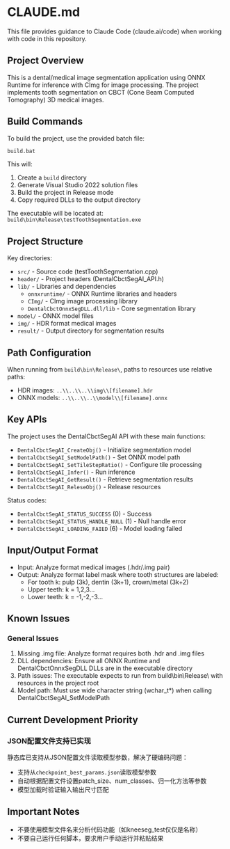 # CLAUDE.md

This file provides guidance to Claude Code (claude.ai/code) when working with code in this repository.

## Project Overview

This is a dental/medical image segmentation application using ONNX Runtime for inference with CImg for image processing. The project implements tooth segmentation on CBCT (Cone Beam Computed Tomography) 3D medical images.

## Build Commands

To build the project, use the provided batch file:
```bash
build.bat
```

This will:
1. Create a `build` directory
2. Generate Visual Studio 2022 solution files
3. Build the project in Release mode
4. Copy required DLLs to the output directory

The executable will be located at: `build\bin\Release\testToothSegmentation.exe`

## Project Structure

Key directories:
- `src/` - Source code (testToothSegmentation.cpp)
- `header/` - Project headers (DentalCbctSegAI_API.h)
- `lib/` - Libraries and dependencies
  - `onnxruntime/` - ONNX Runtime libraries and headers
  - `CImg/` - CImg image processing library
  - `DentalCbctOnnxSegDLL.dll/lib` - Core segmentation library
- `model/` - ONNX model files
- `img/` - HDR format medical images
- `result/` - Output directory for segmentation results

## Path Configuration

When running from `build\bin\Release\`, paths to resources use relative paths:
- HDR images: `..\\..\\..\\img\\[filename].hdr`
- ONNX models: `..\\..\\..\\model\\[filename].onnx`

## Key APIs

The project uses the DentalCbctSegAI API with these main functions:
- `DentalCbctSegAI_CreateObj()` - Initialize segmentation model
- `DentalCbctSegAI_SetModelPath()` - Set ONNX model path
- `DentalCbctSegAI_SetTileStepRatio()` - Configure tile processing
- `DentalCbctSegAI_Infer()` - Run inference
- `DentalCbctSegAI_GetResult()` - Retrieve segmentation results
- `DentalCbctSegAI_ReleseObj()` - Release resources

Status codes:
- `DentalCbctSegAI_STATUS_SUCCESS` (0) - Success
- `DentalCbctSegAI_STATUS_HANDLE_NULL` (1) - Null handle error
- `DentalCbctSegAI_LOADING_FAIED` (6) - Model loading failed

## Input/Output Format

- Input: Analyze format medical images (.hdr/.img pair)
- Output: Analyze format label mask where tooth structures are labeled:
  - For tooth k: pulp (3k), dentin (3k+1), crown/metal (3k+2)
  - Upper teeth: k = 1,2,3...
  - Lower teeth: k = -1,-2,-3...

## Known Issues

### General Issues
1. Missing .img file: Analyze format requires both .hdr and .img files
2. DLL dependencies: Ensure all ONNX Runtime and DentalCbctOnnxSegDLL DLLs are in the executable directory
3. Path issues: The executable expects to run from build\bin\Release\ with resources in the project root
4. Model path: Must use wide character string (wchar_t*) when calling DentalCbctSegAI_SetModelPath

## Current Development Priority

### JSON配置文件支持已实现
静态库已支持从JSON配置文件读取模型参数，解决了硬编码问题：
- 支持从`checkpoint_best_params.json`读取模型参数
- 自动根据配置文件设置patch_size、num_classes、归一化方法等参数
- 模型加载时验证输入输出尺寸匹配

## Important Notes

- 不要使用模型文件名来分析代码功能（如kneeseg_test仅仅是名称）
- 不要自己运行任何脚本，要求用户手动运行并粘贴结果